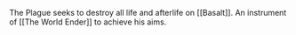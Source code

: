The Plague seeks to destroy all life and afterlife on [[Basalt]]. An instrument of [[The World Ender]] to achieve his aims. 